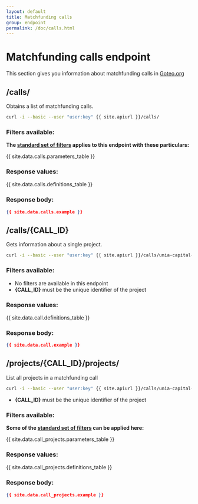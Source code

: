 ```yaml
---
layout: default
title: Matchfunding calls
group: endpoint
permalink: /doc/calls.html
---
```

# Matchfunding calls endpoint

This section gives you information about matchfunding calls in [Goteo.org](http://goteo.org)

<a name="calls"></a>
## /calls/

Obtains a list of matchfunding calls.

```bash
curl -i --basic --user "user:key" {{ site.apiurl }}/calls/
```

### Filters available:

**The [standard set of filters](/doc/filters/) applies to this endpoint with these particulars:**

{{ site.data.calls.parameters_table }}

### Response values:

{{ site.data.calls.definitions_table }}

### Response body:

```json
{{ site.data.calls.example }}
```

<a name="project"></a>
## /calls/{CALL_ID}

Gets information about a single project.

```bash
curl -i --basic --user "user:key" {{ site.apiurl }}/calls/unia-capital-riego
```

### Filters available:

* No filters are available in this endpoint
* **{CALL_ID}** must be the unique identifier of the project

### Response values:

{{ site.data.call.definitions_table }}

### Response body:

```json
{{ site.data.call.example }}
```

<a name="call"></a>
## /projects/{CALL_ID}/projects/

List all projects in a matchfunding call

```bash
curl -i --basic --user "user:key" {{ site.apiurl }}/calls/unia-capital-riego/projects/
```

* **{CALL_ID}** must be the unique identifier of the project

### Filters available:

**Some of the [standard set of filters](/doc/filters) can be applied here:**

{{ site.data.call_projects.parameters_table }}

### Response values:

{{ site.data.call_projects.definitions_table }}

### Response body:

```json
{{ site.data.call_projects.example }}
```
